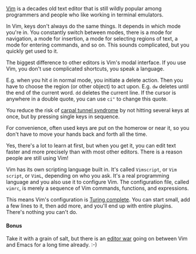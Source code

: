 [Vim](http://www.vim.org) is a decades old text editor that is still wildly
popular among programmers and people who like working in terminal emulators.

In Vim, keys don't always do the same things. It depends in which mode you're
in. You constantly switch between modes, there is a mode for navigation, a mode
for insertion, a mode for selecting regions of text, a mode for entering
commands, and so on. This sounds complicated, but you quickly get used to it.

The biggest difference to other editors is Vim's modal interface. If you use
Vim, you don't use complicated shortcuts, you speak a language.

E.g. when you hit `d` in normal mode, you initiate a delete action. Then
you have to choose the region (or other object) to act upon. E.g. `dw`
deletes until the end of the current word. `dd` deletes the current
line. If the cursor is anywhere in a double quote, you can use `ci"` to
change this quote.

You reduce the risk of
[carpal tunnel syndrome](https://en.wikipedia.org/wiki/Carpal_tunnel_syndrome)
by not hitting several keys at once, but by pressing single keys in sequence.

For convenience, often used keys are put on the homerow or near it, so
you don't have to move your hands back and forth all the time.

Yes, there's a lot to learn at first, but when you get it, you can edit text
faster and more precisely than with most other editors. There is a reason people
are still using Vim!

Vim has its own scripting language built in. It's called `Vimscript`, or `Vim
script`, or `VimL`, depending on who you ask. It's a real programming language
and you also use it to configure Vim. The configuration file, called `vimrc`, is
merely a sequence of Vim commands, functions, and expressions.

This means Vim's configuration is
[Turing complete](https://en.wikipedia.org/wiki/Turing_completeness). You can
start small, add a few lines to it, then add more, and you'll end up with entire
plugins. There's nothing you can't do.

#### Bonus

Take it with a grain of salt, but there is an
[editor war](https://en.wikipedia.org/wiki/Editor_war) going on between Vim
and Emacs for a long time already. :-)
